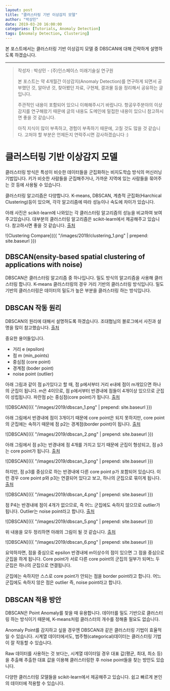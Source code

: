 ```yaml
---
layout: post
title: "클러스터링 기반 이상감지 모델"
author: "박상민"
date: 2019-03-20 16:00:00
categories: [Tutorials, Anomaly Detection]
tags: [Anomaly Detection, Clustering]
---
```


본 포스트에서는 클러스터링 기반 이상감지 모델 중 DBSCAN에 대해 간략하게 설명하도록 하겠습니다.

---

> 작성자 : 박상민 - (주)인스페이스 미래기술실 연구원 
>
> 본 포스트는 약 4개월간 이상감지(Anomaly Detection)를 연구하게 되면서 공부했던 것, 알아낸 것, 찾아봤던 자료, 구현체, 결과물 등을 정리해서 공유하는 글 입니다.   
>
> 주관적인 내용이 포함되어 있으니 이해해주시기 바랍니다. 항공우주분야의 이상감지를 연구해왔기 때문에 글의 내용도 도메인에 밀접한 내용이 있으니 참고하시면 좋을 것 같습니다.
> 
> 아직 지식이 많이 부족하고, 경험이 부족하기 때문에, 고칠 것도 많을 것 같습니다. 고처야 할 부분은 언제든지 연락주시면 감사하겠습니다 :)

# 클러스터링 기반 이상감지 모델

클러스터링 방식은 특성이 비슷한 데이터들을 군집화하는 비지도학습 방식의 머신러닝 기법입니다. 키가 비슷한 사람들을 군집해주거나, 가까운 지역에 있는 사람들을 묶어주는 것 등에 사용될 수 있습니다. 

클러스터링 알고리즘은 다양합니다. K-means, DBSCAN, 계층적 군집화(Hiarchical Clustering)등이 있으며, 각각 알고리즘에 따라 성능이나 속도에 차이가 있습니다.  

아래 사진은 scikit-learn에 나와있는 각 클러스터링 알고리즘의 성능을 비교하여 보여주고있습니다. 대부분의 클러스터링 알고리즘은 scikit-learn에서 제공해주고 있습니다. 참고하시면 좋을 것 같습니다. [출처](https://scikit-learn.org/stable/auto_examples/cluster/plot_cluster_comparison.html#sphx-glr-auto-examples-cluster-plot-cluster-comparison-py)  

   ![Clustering Compare]({{ "/images/2019/clustering_1.png" | prepend: site.baseurl }})

## DBSCAN(ensity-based spatial clustering of applications with noise)

DBSCAN은 클러스터링 알고리즘 중 하나입니다. 밀도 방식의 알고리즘을 사용해 클러스터링 합니다. K-means 클러스터링의 경우 거리 기반의 클러스터링 방식입니다. 밀도 기반의 클러스터링은 데이터의 밀도가 높은 부분을 클러스터링 하는 방식입니다. 

## DBSCAN 작동 원리

DBSCAN의 원리에 대해서 설명하도록 하겠습니다. 조대협님의 블로그에서 사진과 설명을 많이 참고했습니다. [출처](http://bcho.tistory.com/1205)  

중요한 용어들입니다. 
* 거리 e (epsilon)
* 점 m (min_points)
* 중심점 (core point)
* 경계점 (boder point)
* noise point (outlier)

아래 그림과 같이 점 p가있다고 할 때, 점 p에서부터 거리 e내에 점이 m개있으면 하나의 군집이 됩니다. m은 4이므로, 점 p에서부터 반경내에 점들이 4개이상 있으므로 군집이 성립됩니다. 파란점 p는 중심점(core point)가 됩니다. [출처](http://bcho.tistory.com/1205)  

![DBSCAN]({{ "/images/2019/dbscan_1.png" | prepend: site.baseurl }})

아래 그림에서 반경내에 점이 3개이기 때문에 core point은 되지 못하지만, core point의 군집에는 속하기 때문에 점 p2는 경계점(border point)이 됩니다. [출처](http://bcho.tistory.com/1205)   

![DBSCAN]({{ "/images/2019/dbscan_2.png" | prepend: site.baseurl }})

아래 그림에서 점 p3는 반경내에 점 4개를 가지고 있기 때문에 군집이 형성되고, 점 p3는 core point가 됩니다. [출처](http://bcho.tistory.com/1205)  

![DBSCAN]({{ "/images/2019/dbscan_3.png" | prepend: site.baseurl }})

하지만, 점 p3를 중심으로 하는 반경내에 다른 core point p가 포함되어 있습니다. 이런 경우 core point p와 p3는 연결되어 있다고 보고, 하나의 군집으로 묶이게 됩니다. [출처](http://bcho.tistory.com/1205)  

![DBSCAN]({{ "/images/2019/dbscan_4.png" | prepend: site.baseurl }})

점 P4는 반경내에 점이 4개가 없으므로, 즉 어느 군집에도 속하지 않으므로 outlier가 됩니다. Outlier는 noise point라고 합니다. [출처](http://bcho.tistory.com/1205)  

![DBSCAN]({{ "/images/2019/dbscan_5.png" | prepend: site.baseurl }})

위 내용을 모두 정리하면 아래의 그림이 될 것 같습니다. [출처](http://bcho.tistory.com/1205)  

![DBSCAN]({{ "/images/2019/dbscan_6.png" | prepend: site.baseurl }})

요악하자면, 점을 중심으로 epsilon 반경내에 m이상수의 점이 있으면 그 점을 중심으로 군집을 하게 됩니다. Core point가 서로 다른 core point의 군집의 일부가 되며느 두 군집은 하나의 군집으로 연결됩니다. 

군집에는 속하지만 스스로 core point가 안되는 점을 border point라고 합니다. 어느 군집에도 속하지 않은 점은 outlier 즉, noise point라고 합니다.

## DBSCAN 적용 방안

DBSCAN은 Point Anomaly를 찾을 때 유용합니다. 데이터를 밀도 기반으로 클러스터링 하는 방식이기 때문에, K-means처럼 클러스터의 개수를 정해줄 필요도 없습니다. 

Anomaly Point를 감지하고 싶을 경우엔 DBSCAN과 같은 클러스터링 기법이 효율적일 수 있습니다. 시계열 데이터에서도, 범주형(categorical)데이터는 클러스터링 기법이 잘 작동할 수 있습니다. 

Raw 데이터를 사용하는 것 보다는, 시계열 데이터일 경우 대표 값(평균, 최대, 최소 등)을 추출해 추출한 대표 값을 이용해 클러스터링한 후 noise point들을 찾는 방안도 있습니다.

다양한 클러스터링 모델들을 scikit-learn에서 제공해주고 있습니다. 쉽고 빠르게 본인의 데이터에 적용할 수 있습니다.
